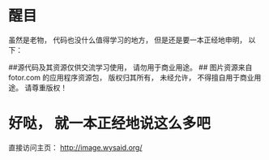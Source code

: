 ﻿# 醒目 #
虽然是老物， 代码也没什么值得学习的地方， 但是还是要一本正经地申明， 以下：

 ##源代码及其资源仅供交流学习使用， 请勿用于商业用途。 ##
图片资源来自 fotor.com 的应用程序资源包， 版权归其所有， 未经允许， 不得擅自用于商业用途。 请尊重版权！

# 好哒， 就一本正经地说这么多吧 #

直接访问主页： <a href="http://image.wysaid.org/" target="_blank">http://image.wysaid.org/</a>
